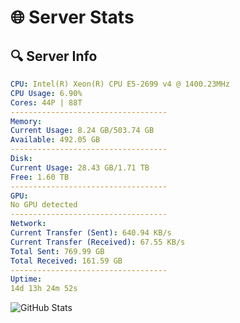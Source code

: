 # 🌐 Server Stats
## 🔍 Server Info
```yaml
CPU: Intel(R) Xeon(R) CPU E5-2699 v4 @ 1400.23MHz
CPU Usage: 6.90%
Cores: 44P | 88T
-----------------------------------
Memory:
Current Usage: 8.24 GB/503.74 GB
Available: 492.05 GB
-----------------------------------
Disk:
Current Usage: 28.43 GB/1.71 TB
Free: 1.60 TB
-----------------------------------
GPU:
No GPU detected
-----------------------------------
Network:
Current Transfer (Sent): 640.94 KB/s
Current Transfer (Received): 67.55 KB/s
Total Sent: 769.99 GB
Total Received: 161.59 GB
-----------------------------------
Uptime:
14d 13h 24m 52s
```
![GitHub Stats](https://img.shields.io/badge/Updated-2025-05-04_06:33:40-blue)